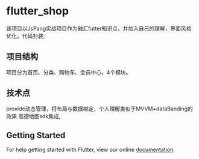 # flutter_shop

该项目以JsPang实战项目作为融汇futter知识点，并加入自己的理解，界面风格优化，代码封装;

## 项目结构
项目分为首页、分类、购物车、会员中心，4个模块。
## 技术点
provide动态管理，将布局与数据绑定，个人理解类似于MVVM+dataBanding的效果
高德地图sdk集成,

## Getting Started

For help getting started with Flutter, view our online
[documentation](https://flutter.io/).
